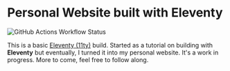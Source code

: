# Personal Website built with Eleventy

![GitHub Actions Workflow Status](https://img.shields.io/github/actions/workflow/status/Herm71/rcid-block-theme/release.yml?logo=github&labelColor=%23362422&color=%23B95B09)

This is a basic [Eleventy (11ty)](https://11ty.dev) build. Started as a tutorial on building with **Eleventy** but eventually, I turned it into my personal website. It's a work in progress. More to come, feel free to follow along.
